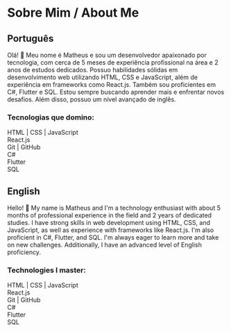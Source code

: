 <link rel="stylesheet" href="https://cdnjs.cloudflare.com/ajax/libs/font-awesome/6.0.0-beta3/css/all.min.css">

# Sobre Mim / About Me

## Português

Olá! 👋 Meu nome é Matheus e sou um desenvolvedor apaixonado por tecnologia, com cerca de 5 meses de experiência profissional na área e 2 anos de estudos dedicados. Possuo habilidades sólidas em desenvolvimento web utilizando HTML, CSS e JavaScript, além de experiência em frameworks como React.js. Também sou proficientes em C#, Flutter e SQL. Estou sempre buscando aprender mais e enfrentar novos desafios. Além disso, possuo um nível avançado de inglês.

### Tecnologias que domino:

 <i class="fab fa-html5"></i> HTML | <i class="fab fa-css3-alt"></i> CSS | <i class="fab fa-js"></i> JavaScript  
 <i class="fab fa-react"></i> React.js  
 <i class="fab fa-git"></i> Git | <i class="fab fa-github"></i> GitHub  
 <i class="fab fa-csharp"></i> C#  
 <i class="fab fa-flutter"></i> Flutter  
 <i class="fas fa-database"></i> SQL  

## English

Hello! 👋 My name is Matheus and I'm a technology enthusiast with about 5 months of professional experience in the field and 2 years of dedicated studies. I have strong skills in web development using HTML, CSS, and JavaScript, as well as experience with frameworks like React.js. I'm also proficient in C#, Flutter, and SQL. I'm always eager to learn more and take on new challenges. Additionally, I have an advanced level of English proficiency.

### Technologies I master:

 <i class="fab fa-html5"></i> HTML | <i class="fab fa-css3-alt"></i> CSS | <i class="fab fa-js"></i> JavaScript  
 <i class="fab fa-react"></i> React.js  
 <i class="fab fa-git"></i> Git | <i class="fab fa-github"></i> GitHub  
 <i class="fab fa-csharp"></i> C#  
 <i class="fab fa-flutter"></i> Flutter  
 <i class="fas fa-database"></i> SQL  
